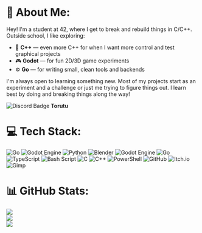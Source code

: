 # 💫 About Me:
Hey! I'm a student at 42, where I get to break and rebuild things in C/C++.  
Outside school, I like exploring:

- 🧠 **C++** — even more C++ for when I want more control and test graphical projects
- 🎮 **Godot** — for fun 2D/3D game experiments
- ⚙️ **Go** — for writing small, clean tools and backends

I'm always open to learning something new.
Most of my projects start as an experiment and a challenge or just me trying to figure things out.
I learn best by doing and breaking things along the way!

![Discord Badge](https://img.shields.io/badge/Discord-5865F2?logo=discord&logoColor=fff&style=plastic)  **Torutu**

# 💻 Tech Stack:
![Go](https://img.shields.io/badge/go-%2300ADD8.svg?style=flat&logo=go&logoColor=white) ![Godot Engine](https://img.shields.io/badge/GODOT-%23FFFFFF.svg?style=flat&logo=godot-engine) ![Python](https://img.shields.io/badge/python-3670A0?style=flat&logo=python&logoColor=ffdd54) ![Blender](https://img.shields.io/badge/blender-%23F5792A.svg?style=flat&logo=blender&logoColor=white) ![Godot Engine](https://img.shields.io/badge/GODOT-%23FFFFFF.svg?style=flat&logo=godot-engine) ![Go](https://img.shields.io/badge/go-%2300ADD8.svg?style=flat&logo=go&logoColor=white) ![TypeScript](https://img.shields.io/badge/typescript-%23007ACC.svg?style=flat&logo=typescript&logoColor=white) ![Bash Script](https://img.shields.io/badge/bash_script-%23121011.svg?style=flat&logo=gnu-bash&logoColor=white) ![C](https://img.shields.io/badge/c-%2300599C.svg?style=flat&logo=c&logoColor=white) ![C++](https://img.shields.io/badge/c++-%2300599C.svg?style=flat&logo=c%2B%2B&logoColor=white) ![PowerShell](https://img.shields.io/badge/PowerShell-%235391FE.svg?style=flat&logo=powershell&logoColor=white) ![GitHub](https://img.shields.io/badge/github-%23121011.svg?style=flat&logo=github&logoColor=white) ![Itch.io](https://img.shields.io/badge/Itch-%23FF0B34.svg?style=flat&logo=Itch.io&logoColor=white) ![Gimp](https://img.shields.io/badge/Gimp-657D8B?style=flat&logo=gimp&logoColor=FFFFFF)

# 📊 GitHub Stats:
![](https://github-readme-stats.vercel.app/api?username=Torutu&theme=dracula&hide_border=false&include_all_commits=true&count_private=false)<br/>
![](https://github-readme-streak-stats.herokuapp.com/?user=Torutu&theme=dracula&hide_border=false)<br/>
![](https://github-readme-stats.vercel.app/api/top-langs/?username=Torutu&theme=dracula&hide_border=false&include_all_commits=true&count_private=false&layout=compact)

<!-- Proudly created with GPRM ( https://gprm.itsvg.in ) -->
